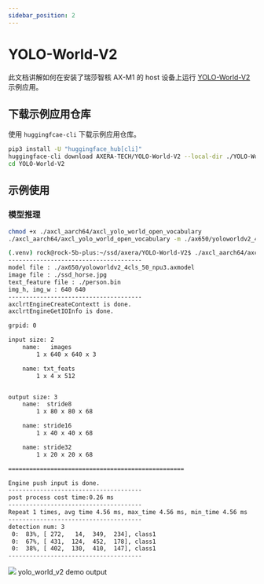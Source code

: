 ```yaml
---
sidebar_position: 2
---
```


# YOLO-World-V2

此文档讲解如何在安装了瑞莎智核 AX-M1 的 host 设备上运行 [YOLO-World-V2](https://github.com/AILab-CVC/YOLO-World) 示例应用。

## 下载示例应用仓库

使用 `huggingfcae-cli` 下载示例应用仓库。

<NewCodeBlock tip="Host" type="Device">

```bash
pip3 install -U "huggingface_hub[cli]"
huggingface-cli download AXERA-TECH/YOLO-World-V2 --local-dir ./YOLO-World-V2
cd YOLO-World-V2
```

</NewCodeBlock>

## 示例使用

### 模型推理

<NewCodeBlock tip="Host" type="Device">

```bash
chmod +x ./axcl_aarch64/axcl_yolo_world_open_vocabulary
./axcl_aarch64/axcl_yolo_world_open_vocabulary -m ./ax650/yoloworldv2_4cls_50_npu3.axmodel -i ./ssd_horse.jpg -t ./person.bin
```

</NewCodeBlock>

```bash
(.venv) rock@rock-5b-plus:~/ssd/axera/YOLO-World-V2$ ./axcl_aarch64/axcl_yolo_world_open_vocabulary -m ./ax650/yoloworldv2_4cls_50_npu3.axmodel -i ./ssd_horse.jpg -t ./person.bin
--------------------------------------
model file : ./ax650/yoloworldv2_4cls_50_npu3.axmodel
image file : ./ssd_horse.jpg
text_feature file : ./person.bin
img_h, img_w : 640 640
--------------------------------------
axclrtEngineCreateContextt is done.
axclrtEngineGetIOInfo is done.

grpid: 0

input size: 2
    name:   images
        1 x 640 x 640 x 3

    name: txt_feats
        1 x 4 x 512


output size: 3
    name:  stride8
        1 x 80 x 80 x 68

    name: stride16
        1 x 40 x 40 x 68

    name: stride32
        1 x 20 x 20 x 68

==================================================

Engine push input is done.
--------------------------------------
post process cost time:0.26 ms
--------------------------------------
Repeat 1 times, avg time 4.56 ms, max_time 4.56 ms, min_time 4.56 ms
--------------------------------------
detection num: 3
 0:  83%, [ 272,   14,  349,  234], class1
 0:  67%, [ 431,  124,  452,  178], class1
 0:  38%, [ 402,  130,  410,  147], class1
--------------------------------------
```

<div style={{textAlign: 'center'}}>
   <img src="/img/aicore-ax-m1/yolo_world_out.webp"/>
   yolo_world_v2 demo output
</div>
